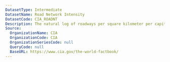 ```yaml
---
DatasetType: Intermediate
DatasetName: Road Network Intensity
DatasetCode: CIA_ROADNT
Description: The natural log of roadways per square kilometer per capita.
Source:
  OrganizationName: CIA
  OrganizationCode: CIA
  OrganizationSeriesCode: null
  QueryCode: null
  BaseURL: https://www.cia.gov/the-world-factbook/
---
```



